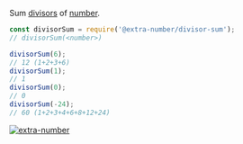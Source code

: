 Sum [divisors] of [number].

```javascript
const divisorSum = require('@extra-number/divisor-sum');
// divisorSum(<number>)

divisorSum(6);
// 12 (1+2+3+6)
divisorSum(1);
// 1
divisorSum(0);
// 0
divisorSum(-24);
// 60 (1+2+3+4+6+8+12+24)
```


[![extra-number](https://i.imgur.com/MCb8pjO.jpg)](https://www.npmjs.com/package/extra-number)

[divisors]: https://en.wikipedia.org/wiki/Divisor
[number]: https://developer.mozilla.org/en-US/docs/Web/JavaScript/Guide/Numbers_and_dates
